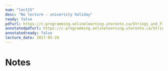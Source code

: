 ```yaml
---
num: "lect15"
desc: "No lecture - university holiday"
ready: false
pdfurl: https://c-programming.onlinelearning.utoronto.ca/Strings_and_Files.shtml
annotatedpdfurl: https://c-programming.onlinelearning.utoronto.ca/Strings_and_Files.shtml
annotatedready: false
lecture_date: 2017-05-29
---
```


# Notes
